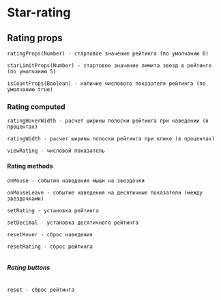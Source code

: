 # Star-rating

## Rating props

```
ratingProps(Number) - стартовое значение рейтинга (по умолчанию 0)

starLimitProps(Number) - стартовое значение лимита звезд в рейтинге (по умолчанию 5)

isCountProps(Boolean) - наличие числового показателя рейтинга (по умолчанию true)

```

### Rating computed
```
ratingHoverWidth - расчет ширины полоски рейтинга при наведении (в процентах)

ratingWidth - расчет ширины полоски рейтинга при клике (в процентах)

viewRating - числовой показатель

```

#### Rating methods

```
onMouse - события наведения мыши на звездочки 

onMouseLeave - событие наведения на десятичные показатели (между звездочками)

setRating - установка рейтинга

setDecimal - установка десятичного рейтинга

resetHover - сброс наведения 

resetRating - сброс рейтинга


```

##### Rating buttons

```

reset - сброс рейтинга

```
